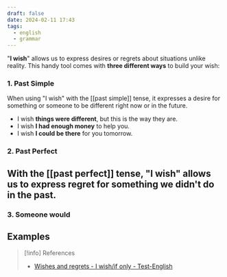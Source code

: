```yaml
---
draft: false
date: 2024-02-11 17:43
tags:
  - english
  - grammar
---
```


"**I wish**" allows us to express desires or regrets about situations unlike reality. This handy tool comes with **three different ways** to build your wish:
### 1. Past Simple
When using "I wish" with the [[past simple]] tense, it expresses a desire for something or someone to be different right now or in the future.
- I wish **things were different**, but this is the way they are.
- I wish **I had enough money** to help you.
- I wish **I could be there** for you tomorrow.

### 2. Past Perfect
With the [[past perfect]] tense, "I wish" allows us to express regret for something we didn't do in the past.
- 

### 3. Someone would


## Examples



> [!info] References
> - [Wishes and regrets - I wish/if only - Test-English](https://test-english.com/grammar-points/b1-b2/wishes-regrets/)
